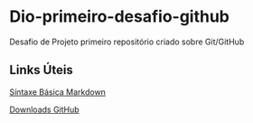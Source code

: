# Dio-primeiro-desafio-github
Desafio de Projeto primeiro repositório criado sobre Git/GitHub

## Links Úteis
[Síntaxe Básica Markdown](https://www.markdownguide.org/basic-syntax/)

[Downloads GitHub](https://github.com/git-guides/install-git)
